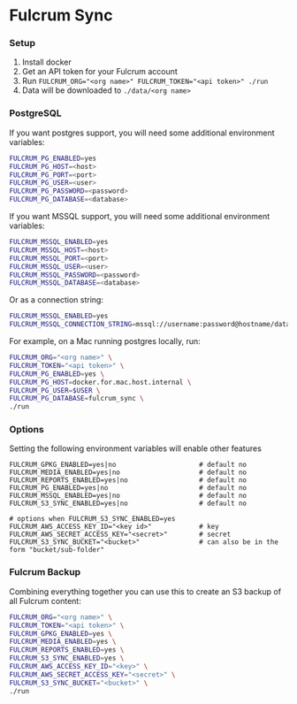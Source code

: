 # Fulcrum Sync

### Setup

1. Install docker
2. Get an API token for your Fulcrum account
3. Run `FULCRUM_ORG="<org name>" FULCRUM_TOKEN="<api token>" ./run`
4. Data will be downloaded to `./data/<org name>`

### PostgreSQL

If you want postgres support, you will need some additional environment variables:

```sh
FULCRUM_PG_ENABLED=yes
FULCRUM_PG_HOST=<host>
FULCRUM_PG_PORT=<port>
FULCRUM_PG_USER=<user>
FULCRUM_PG_PASSWORD=<password>
FULCRUM_PG_DATABASE=<database>
```

If you want MSSQL support, you will need some additional environment variables:

```sh
FULCRUM_MSSQL_ENABLED=yes
FULCRUM_MSSQL_HOST=<host>
FULCRUM_MSSQL_PORT=<port>
FULCRUM_MSSQL_USER=<user>
FULCRUM_MSSQL_PASSWORD=<password>
FULCRUM_MSSQL_DATABASE=<database>
```

Or as a connection string:

```sh
FULCRUM_MSSQL_ENABLED=yes
FULCRUM_MSSQL_CONNECTION_STRING=mssql://username:password@hostname/database
```

For example, on a Mac running postgres locally, run:

```sh
FULCRUM_ORG="<org name>" \
FULCRUM_TOKEN="<api token>" \
FULCRUM_PG_ENABLED=yes \
FULCRUM_PG_HOST=docker.for.mac.host.internal \
FULCRUM_PG_USER=$USER \
FULCRUM_PG_DATABASE=fulcrum_sync \
./run
```

### Options

Setting the following environment variables will enable other features

```
FULCRUM_GPKG_ENABLED=yes|no                     # default no
FULCRUM_MEDIA_ENABLED=yes|no                    # default no
FULCRUM_REPORTS_ENABLED=yes|no                  # default no
FULCRUM_PG_ENABLED=yes|no                       # default no
FULCRUM_MSSQL_ENABLED=yes|no                    # default no
FULCRUM_S3_SYNC_ENABLED=yes|no                  # default no

# options when FULCRUM_S3_SYNC_ENABLED=yes
FULCRUM_AWS_ACCESS_KEY_ID="<key id>"            # key
FULCRUM_AWS_SECRET_ACCESS_KEY="<secret>"        # secret
FULCRUM_S3_SYNC_BUCKET="<bucket>"               # can also be in the form "bucket/sub-folder"
```

### Fulcrum Backup

Combining everything together you can use this to create an S3 backup of all Fulcrum content:

```sh
FULCRUM_ORG="<org name>" \
FULCRUM_TOKEN="<api token>" \
FULCRUM_GPKG_ENABLED=yes \
FULCRUM_MEDIA_ENABLED=yes \
FULCRUM_REPORTS_ENABLED=yes \
FULCRUM_S3_SYNC_ENABLED=yes \
FULCRUM_AWS_ACCESS_KEY_ID="<key>" \
FULCRUM_AWS_SECRET_ACCESS_KEY="<secret>" \
FULCRUM_S3_SYNC_BUCKET="<bucket>" \
./run
```


